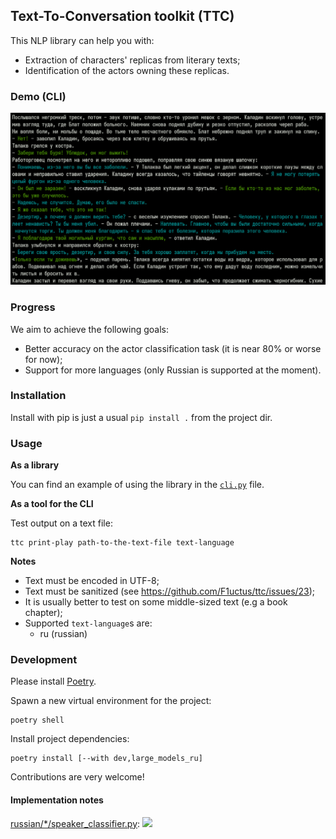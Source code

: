 ## Text-To-Conversation toolkit (TTC)

This NLP library can help you with:

- Extraction of characters' replicas from literary texts;
- Identification of the actors owning these replicas.

### Demo (CLI)

![](assets/demo-cli.png)

### Progress

We aim to achieve the following goals:

- Better accuracy on the actor classification task
  (it is near 80% or worse for now);
- Support for more languages
  (only Russian is supported at the moment).

### Installation

Install with pip is just a usual `pip install .` from the project dir.

### Usage

**As a library**

You can find an example of using the library in the [`cli.py`](ttc/cli.py) file.

**As a tool for the CLI**

Test output on a text file:

```console
ttc print-play path-to-the-text-file text-language
```

**Notes**

- Text must be encoded in UTF-8;
- Text must be sanitized (see https://github.com/F1uctus/ttc/issues/23);
- It is usually better to test on some middle-sized text (e.g a book chapter);
- Supported `text-language`s are:
    + ru (russian)

### Development

Please install [Poetry](https://python-poetry.org).

Spawn a new virtual environment for the project:

```console
poetry shell
```

Install project dependencies:

```console
poetry install [--with dev,large_models_ru]
```

Contributions are very welcome!

#### Implementation notes

[russian/*/speaker_classifier.py](ttc/language/russian/pipelines/speaker_classifier.py):
![](http://www.plantuml.com/plantuml/svg/ZLLHYzf047wVNp5SNxIWnTAZ89vSMoeSs4FmqHFPw7Wk9fkmMTlQMkWFw6DV--VkbtGtsUoOfENqGMTsltpVV3DClCsDqEQGnB2J6q9ACdF43ULhBJCZKmNvNgfCQ95WB1MPOqQOQhDBuUp6SXZ2xu0uIPMPos-4WxS-knS9ZKQVKfMEn_WXFMX96du066bYmdKiybnkZwiy8x4ddGCiNYwnrnlZD4qpA9clxWnf5qH7DBQmcF8h57a9SLyun7w_ZujCq-Tb6MhAOhaMFbFqrHGXL9GEsYUrMJbRU8CUto_wKHmM4dEHqDGXNb0KNL-_AULiVU4cCCvOStY3ixAOWcHcetcsX-eHztmuzB_1S-1xW54qHiJE2aSeUuCkdjWbzd1G61gzYiOFgi1s2f3xdDpfUKiMqydIex0Z7OXXJpz_SxjA99Hbaph41glfXHRKVNZK49_-_FfFBwpgZAjseWN_EplwHrK-3vx6KTOlpfDsavn7IxyOsigBqKdrM2YmfL9hQqZFFI0uOTOwu3atEGcztdKgmMx3KaK3DLAsne1wshR7miwadPIrIMfZiUMaWl1xsgQQFjehjjUMPzZb9frSswAd02OC1laQEBdKd5GvQVVYiR4xSR9-VSzytbMeOBLPHnDueTaWt_JBHD1WPjSCWaRUzbujxEjkUrbjMDle4ouYCb-850_T0z1jy_ERF15n78drlhNB_pB3wCjwvcjhTgnYWIfmtCsxUjfkKrtpFbNa_SYupkjEVBqkP2P-OTi_5hWbjJaayLy0)

